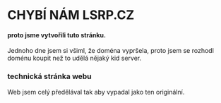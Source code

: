 # CHYBÍ NÁM LSRP.CZ
#### proto jsme vytvořili tuto stránku.

Jednoho dne jsem si všiml, že doména vypršela, proto jsem se rozhodl doménu koupit než to udělá nějaký kid server.

### technická stránka webu
Web jsem celý předělával tak aby vypadal jako ten originální. 